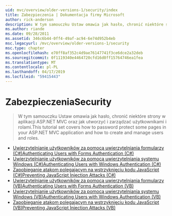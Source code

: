 ```yaml
---
uid: mvc/overview/older-versions-1/security/index
title: Zabezpieczenia | Dokumentacja firmy Microsoft
author: rick-anderson
description: W tym samouczku Ustaw omawia jak hasło, chronić niektóre strony w aplikacji ASP.NET MVC oraz jak utworzyć i zarządzać użytkownikami i rolami.
ms.author: riande
ms.date: 09/28/2011
ms.assetid: 346c6b44-0ff4-49af-ac94-6e74d952b4eb
msc.legacyurl: /mvc/overview/older-versions-1/security
msc.type: chapter
ms.openlocfilehash: e70ff8af352c4d9ae76147741f3ce6dce2a32deb
ms.sourcegitcommit: 0f1119340e4464720cfd16d0ff15764746ea1fea
ms.translationtype: MT
ms.contentlocale: pl-PL
ms.lasthandoff: 04/17/2019
ms.locfileid: "59415443"
---
```

# <a name="security"></a><span data-ttu-id="d9f78-103">Zabezpieczenia</span><span class="sxs-lookup"><span data-stu-id="d9f78-103">Security</span></span>

> <span data-ttu-id="d9f78-104">W tym samouczku Ustaw omawia jak hasło, chronić niektóre strony w aplikacji ASP.NET MVC oraz jak utworzyć i zarządzać użytkownikami i rolami.</span><span class="sxs-lookup"><span data-stu-id="d9f78-104">This tutorial set covers how to password protect some pages in your ASP.NET MVC application and how to create and manage users and roles.</span></span>


- [<span data-ttu-id="d9f78-105">Uwierzytelnianie użytkowników za pomocą uwierzytelniania formularzy (C#)</span><span class="sxs-lookup"><span data-stu-id="d9f78-105">Authenticating Users with Forms Authentication (C#)</span></span>](authenticating-users-with-forms-authentication-cs.md)
- [<span data-ttu-id="d9f78-106">Uwierzytelnianie użytkowników za pomocą uwierzytelniania systemu Windows (C#)</span><span class="sxs-lookup"><span data-stu-id="d9f78-106">Authenticating Users with Windows Authentication (C#)</span></span>](authenticating-users-with-windows-authentication-cs.md)
- [<span data-ttu-id="d9f78-107">Zapobieganie atakom polegającym na wstrzyknięciu kodu JavaScript (C#)</span><span class="sxs-lookup"><span data-stu-id="d9f78-107">Preventing JavaScript Injection Attacks (C#)</span></span>](preventing-javascript-injection-attacks-cs.md)
- [<span data-ttu-id="d9f78-108">Uwierzytelnianie użytkowników za pomocą uwierzytelniania formularzy (VB)</span><span class="sxs-lookup"><span data-stu-id="d9f78-108">Authenticating Users with Forms Authentication (VB)</span></span>](authenticating-users-with-forms-authentication-vb.md)
- [<span data-ttu-id="d9f78-109">Uwierzytelnianie użytkowników za pomocą uwierzytelniania systemu Windows (VB)</span><span class="sxs-lookup"><span data-stu-id="d9f78-109">Authenticating Users with Windows Authentication (VB)</span></span>](authenticating-users-with-windows-authentication-vb.md)
- [<span data-ttu-id="d9f78-110">Zapobieganie atakom polegającym na wstrzyknięciu kodu JavaScript (VB)</span><span class="sxs-lookup"><span data-stu-id="d9f78-110">Preventing JavaScript Injection Attacks (VB)</span></span>](preventing-javascript-injection-attacks-vb.md)
